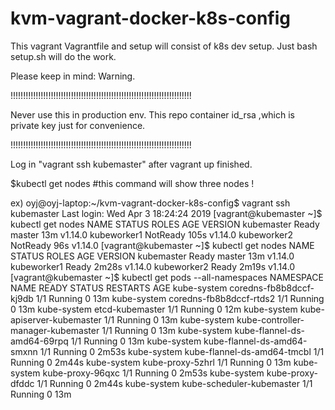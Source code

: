 # kvm-vagrant-docker-k8s-config
This vagrant Vagrantfile and setup will consist of k8s dev setup.
Just bash setup.sh will do the work.

Please keep in mind:
Warning.

!!!!!!!!!!!!!!!!!!!!!!!!!!!!!!!!!!!!!!!!!!!!!!!!!!!!!!!!!!!!!!!!!!!!!!!!

 Never use this in production env. This repo container id_rsa ,which is private key just for convenience.

!!!!!!!!!!!!!!!!!!!!!!!!!!!!!!!!!!!!!!!!!!!!!!!!!!!!!!!!!!!!!!!!!!!!!!!!


Log in "vagrant ssh kubemaster" after vagrant up finished.

$kubectl get nodes #this command will show three nodes !

ex)
oyj@oyj-laptop:~/kvm-vagrant-docker-k8s-config$ vagrant ssh kubemaster
Last login: Wed Apr  3 18:24:24 2019
[vagrant@kubemaster ~]$ kubectl get nodes
NAME          STATUS     ROLES    AGE    VERSION
kubemaster    Ready      master   13m    v1.14.0
kubeworker1   NotReady   <none>   105s   v1.14.0
kubeworker2   NotReady   <none>   96s    v1.14.0
[vagrant@kubemaster ~]$ kubectl get nodes
NAME          STATUS   ROLES    AGE     VERSION
kubemaster    Ready    master   13m     v1.14.0
kubeworker1   Ready    <none>   2m28s   v1.14.0
kubeworker2   Ready    <none>   2m19s   v1.14.0
[vagrant@kubemaster ~]$ kubectl get pods --all-namespaces
NAMESPACE     NAME                                 READY   STATUS    RESTARTS   AGE
kube-system   coredns-fb8b8dccf-kj9db              1/1     Running   0          13m
kube-system   coredns-fb8b8dccf-rtds2              1/1     Running   0          13m
kube-system   etcd-kubemaster                      1/1     Running   0          12m
kube-system   kube-apiserver-kubemaster            1/1     Running   0          13m
kube-system   kube-controller-manager-kubemaster   1/1     Running   0          13m
kube-system   kube-flannel-ds-amd64-69rpq          1/1     Running   0          13m
kube-system   kube-flannel-ds-amd64-smxnn          1/1     Running   0          2m53s
kube-system   kube-flannel-ds-amd64-tmcbl          1/1     Running   0          2m44s
kube-system   kube-proxy-5zhrl                     1/1     Running   0          13m
kube-system   kube-proxy-96qxc                     1/1     Running   0          2m53s
kube-system   kube-proxy-dfddc                     1/1     Running   0          2m44s
kube-system   kube-scheduler-kubemaster            1/1     Running   0          13m

